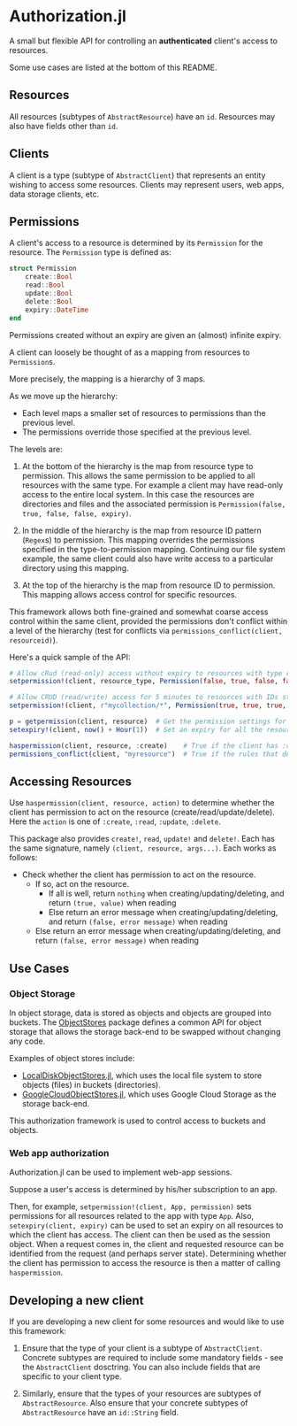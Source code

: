 # Authorization.jl

A small but flexible API for controlling an __authenticated__ client's access to resources.

Some use cases are listed at the bottom of this README.


## Resources

All resources (subtypes of `AbstractResource`) have an `id`.
Resources may also have fields other than `id`.


## Clients

A client is a type (subtype of `AbstractClient`) that represents an entity wishing to access some resources.
Clients may represent users, web apps, data storage clients, etc.


## Permissions

A client's access to a resource is determined by its `Permission` for the resource.
The `Permission` type is defined as:

```julia
struct Permission
    create::Bool
    read::Bool
    update::Bool
    delete::Bool
    expiry::DateTime
end
```

Permissions created without an expiry are given an (almost) infinite expiry.

A client can loosely be thought of as a mapping from resources to `Permission`s.

More precisely, the mapping is a hierarchy of 3 maps.

As we move up the hierarchy:
- Each level maps a smaller set of resources to permissions than the previous level.
- The permissions override those specified at the previous level.

The levels are:

1. At the bottom of the hierarchy is the map from resource type to permission.
   This allows the same permission to be applied to all resources with the same type.
   For example a client may have read-only access to the entire local system.
   In this case the resources are directories and files and the associated permission is `Permission(false, true, false, false, expiry)`.

2. In the middle of the hierarchy is the map from resource ID pattern (`Regex`s) to permission.
   This mapping overrides the permissions specified in the type-to-permission mapping.
   Continuing our file system example, the same client could also have write access to a particular directory using this mapping.

3. At the top of the hierarchy is the map from resource ID to permission.
   This mapping allows access control for specific resources.

This framework allows both fine-grained and somewhat coarse access control within the same client, provided the permissions don't conflict within a level of the hierarchy (test for conflicts via `permissions_conflict(client, resourceid)`).

Here's a quick sample of the API:

```julia
# Allow cRud (read-only) access without expiry to resources with type resource_type
setpermission!(client, resource_type, Permission(false, true, false, false))

# Allow CRUD (read/write) access for 5 minutes to resources with IDs starting with "mycollection/"
setpermission!(client, r"mycollection/*", Permission(true, true, true, true, now() + Minute(5)))

p = getpermission(client, resource)  # Get the permission settings for the specific resource
setexpiry!(client, now() + Hour(1))  # Set an expiry for all the resources that the client has access to

haspermission(client, resource, :create)    # True if the client has :create access to the resource
permissions_conflict(client, "myresource")  # True if the rules that define the client's access to the resource with ID "myresource" conflict
```


## Accessing Resources

Use `haspermission(client, resource, action)` to determine whether the client has permission to act on the resource (create/read/update/delete).
Here the `action` is one of `:create`, `:read`, `:update`, `:delete`.

This package also provides `create!`, `read`, `update!` and `delete!`.
Each has the same signature, namely `(client, resource, args...)`.
Each works as follows:
- Check whether the client has permission to act on the resource.
    - If so, act on the resource.
        - If all is well, return `nothing` when creating/updating/deleting, and return `(true, value)` when reading
        - Else return an error message when creating/updating/deleting, and return `(false, error message)` when reading
    - Else return an error message when creating/updating/deleting, and return `(false, error message)` when reading


## Use Cases

### Object Storage

In object storage, data is stored as objects and objects are grouped into buckets.
The [ObjectStores](https://github.com/JockLawrie/ObjectStores.jl) package defines a common API for object storage that allows the storage back-end to be swapped without changing any code.

Examples of object stores include:
- [LocalDiskObjectStores.jl](https://github.com/JockLawrie/LocalDiskObjectStores.jl), which uses the local file system to store objects (files) in buckets (directories).
- [GoogleCloudObjectStores.jl](https://github.com/JockLawrie/GoogleCloudObjectStores.jl), which uses Google Cloud Storage as the storage back-end.

This authorization framework is used to control access to buckets and objects.


### Web app authorization

Authorization.jl can be used to implement web-app sessions.

Suppose a user's access is determined by his/her subscription to an app. 

Then, for example, `setpermission!(client, App, permission)` sets permissions for all resources related to the app with type `App`.
Also, `setexpiry(client, expiry)` can be used to set an expiry on all resources to which the client has access.
The client can then be used as the session object.
When a request comes in, the client and requested resource can be identified from the request (and perhaps server state).
Determining whether the client has permission to access the resource is then a matter of calling `haspermission`.


## Developing a new client

If you are developing a new client for some resources and would like to use this framework:

1. Ensure that the type of your client is a subtype of `AbstractClient`.
   Concrete subtypes are required to include some mandatory fields - see the `AbstractClient` dosctring.
   You can also include fields that are specific to your client type.

2. Similarly, ensure that the types of your resources are subtypes of `AbstractResource`.
   Also ensure that your concrete subtypes of `AbstractResource` have an `id::String` field.
